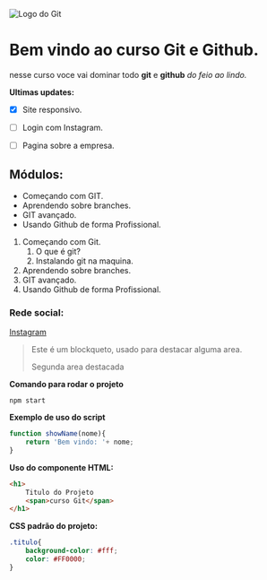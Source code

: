 ![Logo do Git](https://sujeitoprogramador.com/wp-content/uploads/2021/04/gitimage.png)

# Bem vindo ao curso Git e Github.
nesse curso voce vai dominar todo **git** e **github** _do feio ao lindo._

**Ultimas updates:**
- [x] Site responsivo.
- [ ] Login com Instagram.
- [ ] Pagina sobre  a empresa.



## Módulos:
* Começando com GIT.
* Aprendendo sobre branches.
* GIT avançado.
* Usando Github de forma Profissional.

1. Começando com Git.
    1. O que é git?
    2. Instalando git na maquina.
2. Aprendendo sobre branches.
3. GIT avançado.
4. Usando Github de forma Profissional.

### Rede social:
[ Instagram](https://instagram.com/jpbertilhooficial)

>Este é um blockqueto, usado para destacar alguma area.
>
>Segunda area destacada


**Comando para rodar o projeto**

```node
npm start
```

**Exemplo de uso do script**
```js
function showName(nome){
    return 'Bem vindo: '+ nome;
}

```

**Uso do componente HTML:**
```html
<h1>
    Titulo do Projeto
    <span>curso Git</span>
</h1>
```

**CSS padrão do projeto:**
```css
.titulo{
    background-color: #fff;
    color: #FF0000;
}
```
